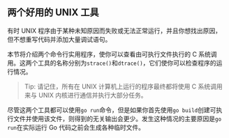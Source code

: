## 两个好用的 UNIX 工具

有时 UNIX 程序由于某种未知原因而失败或无法正常运行，并且你想找出原因，但不想重写代码并添加大量调试语句。

本节将介绍两个命令行实用程序，使你可以查看由可执行文件执行的 C 系统调用。这两个工具的名称分别为`strace()`和`dtrace()`，它们使你可以检查程序的运行情况。

> Tip: 请记住，所有在 UNIX 计算机上运行的程序最终都将使用 C 系统调用来与 UNIX 内核进行通信并执行大部分任务。

尽管这两个工具都可以使用`go run`命令，但是如果你首先使用`go build`创建可执行文件并使用该文件，则得到的无关输出会更少。发生这种情况的主要原因是`go run`在实际运行 Go 代码之前会生成各种临时文件。
